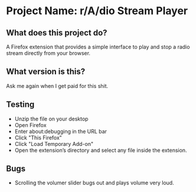 # Project Name: r/A/dio Stream Player

## What does this project do?
A Firefox extension that provides a simple interface to play and stop a radio stream directly from your browser.

## What version is this?
Ask me again when I get paid for this shit.

## Testing
* Unzip the file on your desktop
* Open Firefox
* Enter about:debugging in the URL bar
* Click "This Firefox"
* Click "Load Temporary Add-on"
* Open the extension’s directory and select any file inside the extension.


## Bugs 
* Scrolling the volumer slider bugs out and plays volume very loud.
